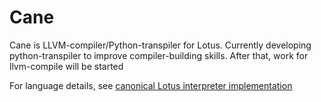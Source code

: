 # Cane
Cane is LLVM-compiler/Python-transpiler for Lotus.
Currently developing python-transpiler to improve compiler-building skills. After that, work for llvm-compile will be started

For language details, see [canonical Lotus interpreter implementation](github.con/floordiv/lily)
